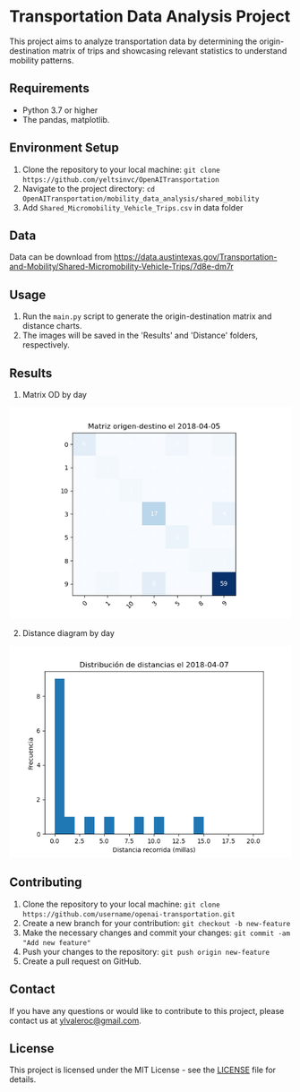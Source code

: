 # Transportation Data Analysis Project

This project aims to analyze transportation data by determining the origin-destination matrix of trips and showcasing relevant statistics to understand mobility patterns.

## Requirements

- Python 3.7 or higher
- The pandas, matplotlib.

## Environment Setup

1. Clone the repository to your local machine: `git clone https://github.com/yeltsinvc/OpenAITransportation`
2. Navigate to the project directory: `cd OpenAITransportation/mobility_data_analysis/shared_mobility`
3. Add `Shared_Micromobility_Vehicle_Trips.csv` in data folder

## Data
Data can be download from https://data.austintexas.gov/Transportation-and-Mobility/Shared-Micromobility-Vehicle-Trips/7d8e-dm7r

## Usage

1. Run the `main.py` script to generate the origin-destination matrix and distance charts.
2. The images will be saved in the 'Results' and 'Distance' folders, respectively.

## Results
1. Matrix OD by day
<img src="Resultados/2018-04-05.png" alt="Matrix ID of 2018-04-05">

2. Distance diagram by day
<img src="Distance/2018-04-07.png" alt="Distance diagram of 2018-04-07">

## Contributing

1. Clone the repository to your local machine: `git clone https://github.com/username/openai-transportation.git`
2. Create a new branch for your contribution: `git checkout -b new-feature`
3. Make the necessary changes and commit your changes: `git commit -am "Add new feature"`
4. Push your changes to the repository: `git push origin new-feature`
5. Create a pull request on GitHub.

## Contact

If you have any questions or would like to contribute to this project, please contact us at ylvaleroc@gmail.com.

## License

This project is licensed under the MIT License - see the [LICENSE](LICENSE) file for details.